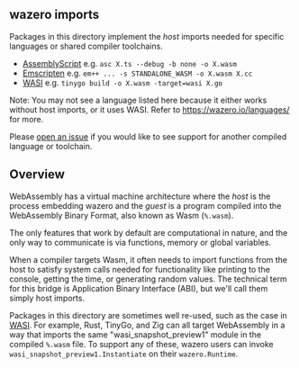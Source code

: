 ## wazero imports

Packages in this directory implement the *host* imports needed for specific
languages or shared compiler toolchains.

* [AssemblyScript](assemblyscript) e.g. `asc X.ts --debug -b none -o X.wasm`
* [Emscripten](emscripten) e.g. `em++ ... -s STANDALONE_WASM -o X.wasm X.cc`
* [WASI](wasi_snapshot_preview1) e.g. `tinygo build -o X.wasm -target=wasi X.go`

Note: You may not see a language listed here because it either works without
host imports, or it uses WASI. Refer to https://wazero.io/languages/ for more.

Please [open an issue](https://github.com/ignis-runtime/wazero/issues/new) if you
would like to see support for another compiled language or toolchain.

## Overview

WebAssembly has a virtual machine architecture where the *host* is the process
embedding wazero and the *guest* is a program compiled into the WebAssembly
Binary Format, also known as Wasm (`%.wasm`).

The only features that work by default are computational in nature, and the
only way to communicate is via functions, memory or global variables.

When a compiler targets Wasm, it often needs to import functions from the host
to satisfy system calls needed for functionality like printing to the console,
getting the time, or generating random values. The technical term for this
bridge is Application Binary Interface (ABI), but we'll call them simply host
imports.

Packages in this directory are sometimes well re-used, such as the case in
[WASI](https://wazero.io/specs/#wasi). For example, Rust, TinyGo, and Zig can
all target WebAssembly in a way that imports the same "wasi_snapshot_preview1"
module in the compiled `%.wasm` file. To support any of these, wazero users can
invoke `wasi_snapshot_preview1.Instantiate` on their `wazero.Runtime`.
